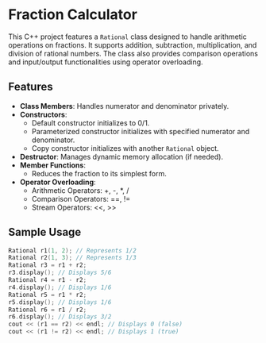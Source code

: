 # Fraction Calculator

This C++ project features a `Rational` class designed to handle arithmetic operations on fractions. It supports addition, subtraction, multiplication, and division of rational numbers. The class also provides comparison operations and input/output functionalities using operator overloading.

## Features

- **Class Members**: Handles numerator and denominator privately.
- **Constructors**:
  - Default constructor initializes to 0/1.
  - Parameterized constructor initializes with specified numerator and denominator.
  - Copy constructor initializes with another `Rational` object.
- **Destructor**: Manages dynamic memory allocation (if needed).
- **Member Functions**:
  - Reduces the fraction to its simplest form.
- **Operator Overloading**:
  - Arithmetic Operators: +, -, *, /
  - Comparison Operators: ==, !=
  - Stream Operators: <<, >>

## Sample Usage

```cpp
Rational r1(1, 2); // Represents 1/2
Rational r2(1, 3); // Represents 1/3
Rational r3 = r1 + r2;
r3.display(); // Displays 5/6
Rational r4 = r1 - r2;
r4.display(); // Displays 1/6
Rational r5 = r1 * r2;
r5.display(); // Displays 1/6
Rational r6 = r1 / r2;
r6.display(); // Displays 3/2
cout << (r1 == r2) << endl; // Displays 0 (false)
cout << (r1 != r2) << endl; // Displays 1 (true)
